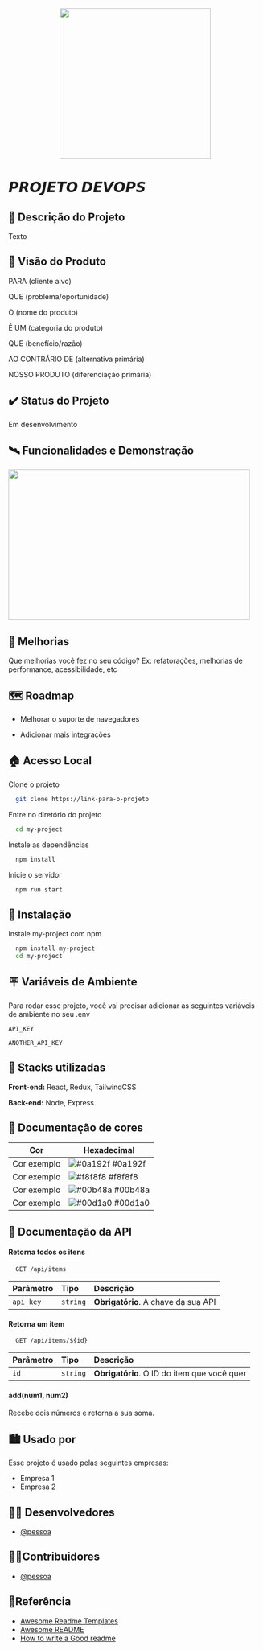 <div align="center"> 
  <img src="https://user-images.githubusercontent.com/55825182/203655095-5399bf9e-1a13-4336-afa2-32416447ef9d.png" width="300" height="300"> <!-- Link do logo do projeto--> 
</div>

<h1>𝙋𝙍𝙊𝙅𝙀𝙏𝙊 𝘿𝙀𝙑𝙊𝙋𝙎</h1> <!-- Título --> 

## 🧾 Descrição do Projeto
Texto

## 🎯 Visão do Produto

PARA (cliente alvo)

QUE (problema/oportunidade)

O (nome do produto)

É UM (categoria do produto)

QUE (benefício/razão)

AO CONTRÁRIO DE (alternativa primária)

NOSSO PRODUTO (diferenciação primária)

## ✔️ Status do Projeto
Em desenvolvimento

## 🛰️ Funcionalidades e Demonstração
<img src="https://user-images.githubusercontent.com/55825182/203663563-42bb1929-62e7-4cfd-b6a0-f8b466011598.png" width="480" height="300"> <!-- Link do logo do projeto--> 

## 🚩 Melhorias
Que melhorias você fez no seu código? Ex: refatorações, melhorias de performance, acessibilidade, etc

## 🗺️ Roadmap
- Melhorar o suporte de navegadores

- Adicionar mais integrações

## 🏠 Acesso Local
Clone o projeto

```bash
  git clone https://link-para-o-projeto
```

Entre no diretório do projeto

```bash
  cd my-project
```

Instale as dependências

```bash
  npm install
```

Inicie o servidor

```bash
  npm run start
```

## 📲 Instalação

Instale my-project com npm

```bash
  npm install my-project
  cd my-project
```
## 🪧 Variáveis de Ambiente

Para rodar esse projeto, você vai precisar adicionar as seguintes variáveis de ambiente no seu .env

`API_KEY`

`ANOTHER_API_KEY`

## 🔧 Stacks utilizadas
**Front-end:** React, Redux, TailwindCSS

**Back-end:** Node, Express

## 📄 Documentação de cores

| Cor               | Hexadecimal                                                |
| ----------------- | ---------------------------------------------------------------- |
| Cor exemplo       | ![#0a192f](https://via.placeholder.com/10/0a192f?text=+) #0a192f |
| Cor exemplo       | ![#f8f8f8](https://via.placeholder.com/10/f8f8f8?text=+) #f8f8f8 |
| Cor exemplo       | ![#00b48a](https://via.placeholder.com/10/00b48a?text=+) #00b48a |
| Cor exemplo       | ![#00d1a0](https://via.placeholder.com/10/00b48a?text=+) #00d1a0 |


## 📄 Documentação da API

#### Retorna todos os itens

```http
  GET /api/items
```

| Parâmetro   | Tipo       | Descrição                           |
| :---------- | :--------- | :---------------------------------- |
| `api_key` | `string` | **Obrigatório**. A chave da sua API |

#### Retorna um item

```http
  GET /api/items/${id}
```

| Parâmetro   | Tipo       | Descrição                                   |
| :---------- | :--------- | :------------------------------------------ |
| `id`      | `string` | **Obrigatório**. O ID do item que você quer |

#### add(num1, num2)

Recebe dois números e retorna a sua soma.

## 🏙️ Usado por

Esse projeto é usado pelas seguintes empresas:

- Empresa 1
- Empresa 2

## 🧑‍💻 Desenvolvedores
- [@pessoa](https://www.github.com/pessoa)

## 👨‍🚀Contribuidores
- [@pessoa](https://www.github.com/pessoa)

## 🔗Referência

 - [Awesome Readme Templates](https://link)
 - [Awesome README](https://link)
 - [How to write a Good readme](https://link)

